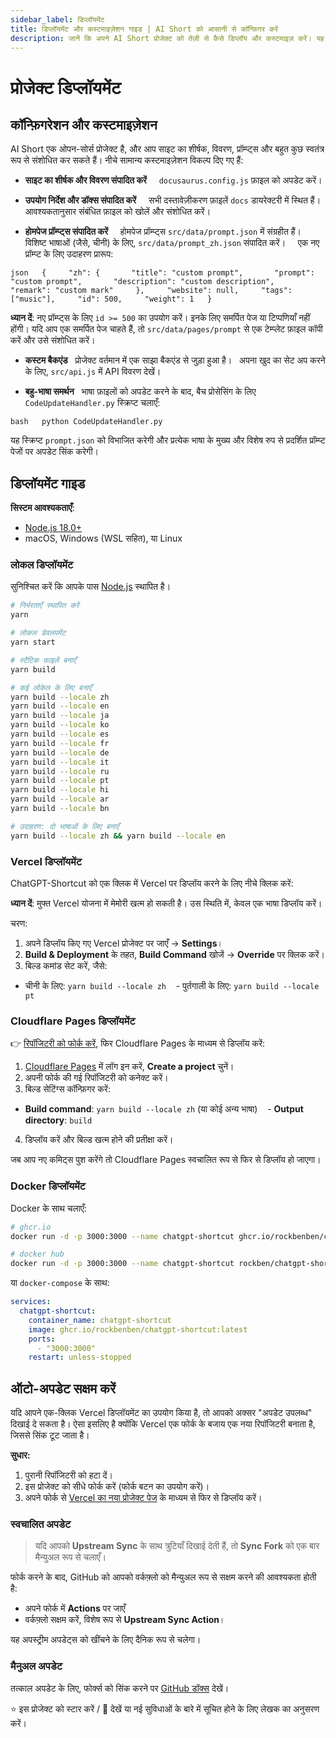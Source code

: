 ```yaml
---
sidebar_label: डिप्लॉयमेंट
title: डिप्लॉयमेंट और कस्टमाइज़ेशन गाइड | AI Short को आसानी से कॉन्फ़िगर करें
description: जानें कि अपने AI Short प्रोजेक्ट को तेज़ी से कैसे डिप्लॉय और कस्टमाइज़ करें। यह गाइड Vercel, Cloudflare, Docker, और लोकल डिप्लॉयमेंट को कवर करता है, साथ ही कंटेंट को एडिट करने और ऑटो-अपडेट्स को सक्षम करने का तरीका भी बताता है।
---
```


# प्रोजेक्ट डिप्लॉयमेंट

## कॉन्फ़िगरेशन और कस्टमाइज़ेशन

AI Short एक ओपन-सोर्स प्रोजेक्ट है, और आप साइट का शीर्षक, विवरण, प्रॉम्प्ट्स और बहुत कुछ स्वतंत्र रूप से संशोधित कर सकते हैं। नीचे सामान्य कस्टमाइज़ेशन विकल्प दिए गए हैं:

- **साइट का शीर्षक और विवरण संपादित करें**  
    `docusaurus.config.js` फ़ाइल को अपडेट करें।

- **उपयोग निर्देश और डॉक्स संपादित करें**  
    सभी दस्तावेज़ीकरण फ़ाइलें `docs` डायरेक्टरी में स्थित हैं। आवश्यकतानुसार संबंधित फ़ाइल को खोलें और संशोधित करें।

- **होमपेज प्रॉम्प्ट्स संपादित करें**  
    होमपेज प्रॉम्प्ट्स `src/data/prompt.json` में संग्रहीत हैं।  
    विशिष्ट भाषाओं (जैसे, चीनी) के लिए, `src/data/prompt_zh.json` संपादित करें।  
    एक नए प्रॉम्प्ट के लिए उदाहरण प्रारूप:

`json
  {
    "zh": {
      "title": "custom prompt",
      "prompt": "custom prompt",
      "description": "custom description",
      "remark": "custom mark"
    },
    "website": null,
    "tags": ["music"],
    "id": 500,
    "weight": 1
  }
  `

**ध्यान दें**: नए प्रॉम्प्ट्स के लिए `id >= 500` का उपयोग करें। इनके लिए समर्पित पेज या टिप्पणियाँ नहीं होंगी।
यदि आप एक समर्पित पेज चाहते हैं, तो `src/data/pages/prompt` से एक टेम्प्लेट फ़ाइल कॉपी करें और उसे संशोधित करें।

- **कस्टम बैकएंड**
    प्रोजेक्ट वर्तमान में एक साझा बैकएंड से जुड़ा हुआ है।
    अपना खुद का सेट अप करने के लिए, `src/api.js` में API विवरण देखें।

- **बहु-भाषा समर्थन**
    भाषा फ़ाइलों को अपडेट करने के बाद, बैच प्रोसेसिंग के लिए `CodeUpdateHandler.py` स्क्रिप्ट चलाएँ:

`bash
  python CodeUpdateHandler.py
  `

यह स्क्रिप्ट `prompt.json` को विभाजित करेगी और प्रत्येक भाषा के मुख्य और विशेष रुप से प्रदर्शित प्रॉम्प्ट पेजों पर अपडेट सिंक करेगी।

## डिप्लॉयमेंट गाइड

**सिस्टम आवश्यकताएँ**:

- [Node.js 18.0+](https://nodejs.org/)
- macOS, Windows (WSL सहित), या Linux

### लोकल डिप्लॉयमेंट

सुनिश्चित करें कि आपके पास [Node.js](https://nodejs.org/) स्थापित है।

```bash
# निर्भरताएँ स्थापित करें
yarn

# लोकल डेवलपमेंट
yarn start

# स्टैटिक फ़ाइलें बनाएँ
yarn build

# कई लोकेल के लिए बनाएँ
yarn build --locale zh
yarn build --locale en
yarn build --locale ja
yarn build --locale ko
yarn build --locale es
yarn build --locale fr
yarn build --locale de
yarn build --locale it
yarn build --locale ru
yarn build --locale pt
yarn build --locale hi
yarn build --locale ar
yarn build --locale bn

# उदाहरण: दो भाषाओं के लिए बनाएँ
yarn build --locale zh && yarn build --locale en
```

### Vercel डिप्लॉयमेंट

ChatGPT-Shortcut को एक क्लिक में Vercel पर डिप्लॉय करने के लिए नीचे क्लिक करें:

[](https://vercel.com/new/clone?repository-url=https%3A%2F%2Fgithub.com%2Frockbenben%2FChatGPT-Shortcut%2Ftree%2Fmain)

**ध्यान दें**: मुफ्त Vercel योजना में मेमोरी खत्म हो सकती है। उस स्थिति में, केवल एक भाषा डिप्लॉय करें।

चरण:

1.  अपने डिप्लॉय किए गए Vercel प्रोजेक्ट पर जाएँ → **Settings**।
2.  **Build & Deployment** के तहत, **Build Command** खोजें → **Override** पर क्लिक करें।
3.  बिल्ड कमांड सेट करें, जैसे:

- चीनी के लिए: `yarn build --locale zh`
   - पुर्तगाली के लिए: `yarn build --locale pt`

### Cloudflare Pages डिप्लॉयमेंट

👉 [रिपॉजिटरी को फोर्क करें](https://github.com/rockbenben/ChatGPT-Shortcut/fork), फिर Cloudflare Pages के माध्यम से डिप्लॉय करें:

1.  [Cloudflare Pages](https://pages.cloudflare.com/) में लॉग इन करें, **Create a project** चुनें।
2.  अपनी फोर्क की गई रिपॉजिटरी को कनेक्ट करें।
3.  बिल्ड सेटिंग्स कॉन्फ़िगर करें:

- **Build command**: `yarn build --locale zh` (या कोई अन्य भाषा)
   - **Output directory**: `build`

4.  डिप्लॉय करें और बिल्ड खत्म होने की प्रतीक्षा करें।

जब आप नए कमिट्स पुश करेंगे तो Cloudflare Pages स्वचालित रूप से फिर से डिप्लॉय हो जाएगा।

### Docker डिप्लॉयमेंट

Docker के साथ चलाएँ:

```bash
# ghcr.io
docker run -d -p 3000:3000 --name chatgpt-shortcut ghcr.io/rockbenben/chatgpt-shortcut:latest

# docker hub
docker run -d -p 3000:3000 --name chatgpt-shortcut rockben/chatgpt-shortcut:latest
```

या `docker-compose` के साथ:

```yml
services:
  chatgpt-shortcut:
    container_name: chatgpt-shortcut
    image: ghcr.io/rockbenben/chatgpt-shortcut:latest
    ports:
      - "3000:3000"
    restart: unless-stopped
```

## ऑटो-अपडेट सक्षम करें

यदि आपने एक-क्लिक Vercel डिप्लॉयमेंट का उपयोग किया है, तो आपको अक्सर "अपडेट उपलब्ध" दिखाई दे सकता है।
ऐसा इसलिए है क्योंकि Vercel एक फोर्क के बजाय एक नया रिपॉजिटरी बनाता है, जिससे सिंक टूट जाता है।

**सुधार:**

1.  पुरानी रिपॉजिटरी को हटा दें।
2.  इस प्रोजेक्ट को सीधे फोर्क करें (फोर्क बटन का उपयोग करें)।
3.  अपने फोर्क से [Vercel का नया प्रोजेक्ट पेज](https://vercel.com/new) के माध्यम से फिर से डिप्लॉय करें।

### स्वचालित अपडेट

> यदि आपको **Upstream Sync** के साथ त्रुटियाँ दिखाई देती हैं, तो **Sync Fork** को एक बार मैन्युअल रूप से चलाएँ।

फोर्क करने के बाद, GitHub को आपको वर्कफ़्लो को मैन्युअल रूप से सक्षम करने की आवश्यकता होती है:

- अपने फोर्क में **Actions** पर जाएँ
- वर्कफ़्लो सक्षम करें, विशेष रूप से **Upstream Sync Action**।

यह अपस्ट्रीम अपडेट्स को खींचने के लिए दैनिक रूप से चलेगा।

### मैनुअल अपडेट

तत्काल अपडेट के लिए, फोर्क्स को सिंक करने पर [GitHub डॉक्स](https://docs.github.com/en/pull-requests/collaborating-with-pull-requests/working-with-forks/syncing-a-fork) देखें।

⭐ इस प्रोजेक्ट को स्टार करें / 👀 देखें या नई सुविधाओं के बारे में सूचित होने के लिए लेखक का अनुसरण करें।
